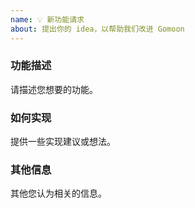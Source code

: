 ```yaml
---
name: 💡 新功能请求
about: 提出你的 idea，以帮助我们改进 Gomoon
---
```


### 功能描述

请描述您想要的功能。

### 如何实现

提供一些实现建议或想法。

### 其他信息

其他您认为相关的信息。
